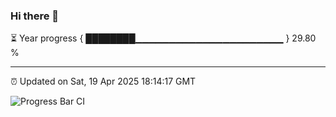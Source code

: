 ### Hi there 👋

⏳ Year progress { ████████▁▁▁▁▁▁▁▁▁▁▁▁▁▁▁▁▁▁▁▁▁▁ } 29.80 %

---

⏰ Updated on Sat, 19 Apr 2025 18:14:17 GMT

![Progress Bar CI](https://github.com/code-lakshay/GitHub-Actions-Demo/workflows/Progress%20Bar%20CI/badge.svg)
